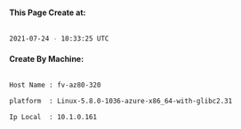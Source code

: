 
   
#### This Page Create at:

```bash

2021-07-24 - 10:33:25 UTC

```

#### Create By Machine:

```bash

Host Name : fv-az80-320

platform  : Linux-5.8.0-1036-azure-x86_64-with-glibc2.31

Ip Local  : 10.1.0.161

```

